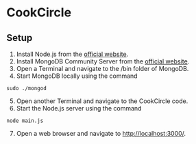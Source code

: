 # CookCircle

## Setup
1. Install Node.js from the [official website](https://nodejs.org/en/download/).
2. Install MongoDB Community Server from the [official website](https://www.mongodb.com/download-center/community).
3. Open a Terminal and navigate to the /bin folder of MongoDB.
4. Start MongoDB locally using the command
```
sudo ./mongod
```
5. Open another Terminal and navigate to the CookCircle code.
6. Start the Node.js server using the command
```
node main.js
```
7. Open a web browser and navigate to [http://localhost:3000/](http://localhost:3000/).
